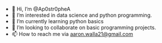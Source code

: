 - 👋 Hi, I’m @Ap0str0pheA
- 👀 I’m interested in data science and python programming.
- 🌱 I’m currently learning python basics
- 💞️ I’m looking to collaborate on basic programming projects.
- 📫 How to reach me via aaron.walla21@gmail.com

<!---
Ap0str0pheA/Ap0str0pheA is a ✨ special ✨ repository because its `README.md` (this file) appears on your GitHub profile.
You can click the Preview link to take a look at your changes.
--->
